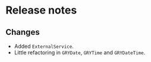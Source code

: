 # Release notes

## Changes

- Added `ExternalService`.
- Little refactoring in `GRYDate`, `GRYTime` and `GRYDateTime`.

